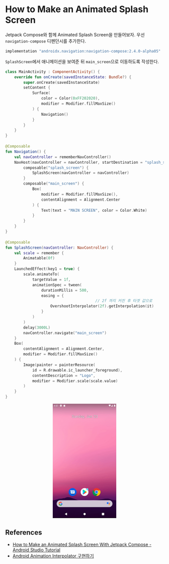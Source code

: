 # How to Make an Animated Splash Screen

Jetpack Compose와 함께 Animated Splash Screen을 만들어보자. 우선 `navigation-compose` 디펜던시를 추가한다.

```groovy
implementation "androidx.navigation:navigation-compose:2.4.0-alpha05"
```

`SplashScreen`에서 애니메이션을 보여준 뒤 `main_screen`으로 이동하도록 작성한다.

```kotlin
class MainActivity : ComponentActivity() {
    override fun onCreate(savedInstanceState: Bundle?) {
        super.onCreate(savedInstanceState)
        setContent {
            Surface(
                color = Color(0xFF202020),
                modifier = Modifier.fillMaxSize()
            ) {
                Navigation()
            }
        }
    }
}

@Composable
fun Navigation() {
    val navController = rememberNavController()
    NavHost(navController = navController, startDestination = "splash_screen") {
        composable("splash_screen") {
            SplashScreen(navController = navController)
        }
        composable("main_screen") {
            Box(
                modifier = Modifier.fillMaxSize(),
                contentAlignment = Alignment.Center
            ) {
                Text(text = "MAIN SCREEN", color = Color.White)
            }
        }
    }
}

@Composable
fun SplashScreen(navController: NavController) {
    val scale = remember {
        Animatable(0f)
    }
    LaunchedEffect(key1 = true) {
        scale.animateTo(
            targetValue = 1f,
            animationSpec = tween(
                durationMillis = 500,
                easing = {
										// 2f 까지 커진 후 타겟 값으로 
                    OvershootInterpolator(2f).getInterpolation(it)
                }
            )
        )
        delay(3000L)
        navController.navigate("main_screen")
    }
    Box(
        contentAlignment = Alignment.Center,
        modifier = Modifier.fillMaxSize()
    ) {
        Image(painter = painterResource(
            id = R.drawable.ic_launcher_foreground),
            contentDescription = "Logo",
            modifier = Modifier.scale(scale.value)
        )
    }
}
```

<div align="center">
<img src="img/part-20/result.gif" width="40%">
</div>

## References

* [How to Make an Animated Splash Screen With Jetpack Compose - Android Studio Tutorial](https://www.youtube.com/watch?v=GhNwvGePTbY&list=PLQkwcJG4YTCSpJ2NLhDTHhi6XBNfk9WiC&index=20)
* [Android Animation Interpolator 구현하기](https://gus0000123.medium.com/android-animation-interpolar-%EA%B5%AC%ED%98%84%ED%95%98%EA%B8%B0-8d228f4fc3c3)